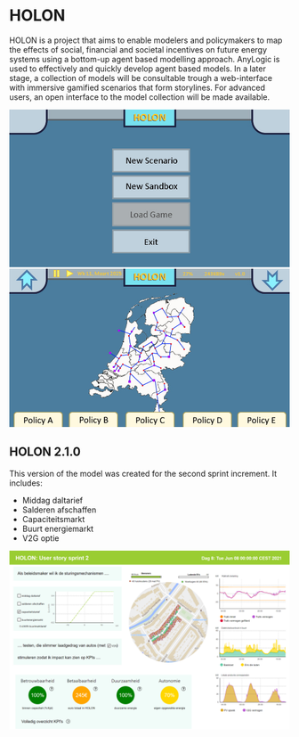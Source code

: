 # HOLON

HOLON is a project that aims to enable modelers and policymakers to map the effects of social, financial and societal incentives on future energy systems using a bottom-up agent based modelling approach. AnyLogic is used to effectively and quickly develop agent based models. In a later stage, a collection of models will be consultable trough a web-interface with immersive gamified scenarios that form storylines. For advanced users, an open interface to the model collection will be made available.

![Main menu - Mock-up](readme/mainmenu.jpg)
![Policies national level - Mock-up](readme/policiesnational.jpg)


## HOLON 2.1.0

This version of the model was created for the second sprint increment. It includes:
- Middag daltarief
- Salderen afschaffen
- Capaciteitsmarkt
- Buurt energiemarkt
- V2G optie

![2.1.0 - Actual gameplay](readme/release_2_1_0.png)

